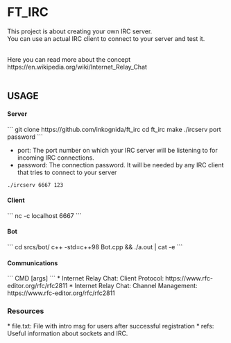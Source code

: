 # FT_IRC

This project is about creating your own IRC server. <br>
You can use an actual IRC client to connect to your server and test it. <br>

<br>
Here you can read more about the concept https://en.wikipedia.org/wiki/Internet_Relay_Chat <br>
<br>

<h2>USAGE</h2>

<h4>Server</h4>
```
git clone https://github.com/inkognida/ft_irc
cd ft_irc
make
./ircserv port password
```

* port: The port number on which your IRC server will be listening to for incoming
IRC connections. <br>
* password: The connection password. It will be needed by any IRC client that tries
to connect to your server <br>
```
./ircserv 6667 123
```

<h4>Client</h4>
```
nc -c localhost 6667
```

<h4>Bot</h4>
```
cd srcs/bot/
c++ -std=c++98 Bot.cpp && ./a.out | cat -e
```

<h4>Communications </h4>
```
CMD [args]
```
* Internet Relay Chat: Client Protocol: https://www.rfc-editor.org/rfc/rfc2811
* Internet Relay Chat: Channel Management: https://www.rfc-editor.org/rfc/rfc2811

<h3>Resources</h3>
* file.txt: File with intro msg for users after successful registration
* refs: Useful information about sockets and IRC. 
